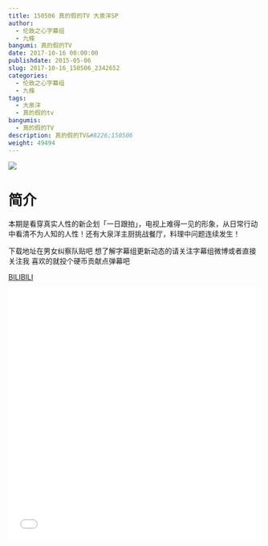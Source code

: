 ```yaml
---
title: 150506 真的假的TV 大泉洋SP
author: 
  - 伦敦之心字幕组
  - 九條
bangumi: 真的假的TV
date: 2017-10-16 00:00:00
publishdate: 2015-05-06
slug: 2017-10-16_150506_2342652
categories: 
  - 伦敦之心字幕组
  - 九條
tags: 
  - 大泉洋
  - 真的假的tv
bangumis: 
  - 真的假的TV
description: 真的假的TV&#8226;150506
weight: 49494
---
```


![](https://i.imgur.com/37mXK4A.jpg)

# 简介  
本期是看穿真实人性的新企划「一日跟拍」，电视上难得一见的形象，从日常行动中看清不为人知的人性！还有大泉洋主厨挑战餐厅，料理中问题连续发生！


下载地址在男女纠察队贴吧 想了解字幕组更新动态的请关注字幕组微博或者直接关注我 喜欢的就投个硬币贡献点弹幕吧

  [BILIBILI](https://www.bilibili.com/video/av2342652/)


<div class="vcontainer">  <iframe class='video' src="//www.bilibili.com/blackboard/player.html?aid=2342652" width="100%" height="500" frameborder="0" allowfullscreen="allowfullscreen"></iframe></div>
